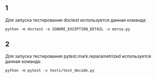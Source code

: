 ## 1

Для запуска тестирования doctest используется данная команда:

```commandline
python -m doctest -o IGNORE_EXCEPTION_DETAIL -v morse.py
```

## 2

Для запуска тестирования pytest.mark.reparametrized используется данная команда:

```commandline
python -m pytest -v tests/test_decode.py
```


